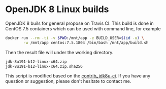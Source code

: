 # OpenJDK 8 Linux builds
OpenJDK 8 buils for general propose on Travis CI.
This build is done in CentOS 7.5 containers which can be used with command line, for example

```bash
docker run --rm -ti -v $PWD:/mnt/app -e BUILD_USER=$(id -u) \
        -w /mnt/app centos:7.5.1804 /bin/bash /mnt/app/build.sh
```

Then the result file will under the working directory.

```bash
jdk-8u191-b12-linux-x64.zip
jdk-8u191-b12-linux-x64.zip.sha256
```

This script is modified based on the [contrib_jdk8u-ci](https://github.com/ojdkbuild/contrib_jdk8u-ci). If you have any question or suggestion, please don't hesitate to contact me.
